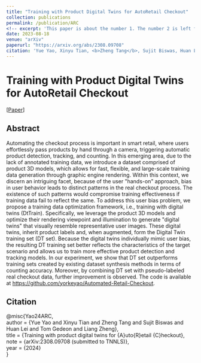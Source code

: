 ```yaml
---
title: "Training with Product Digital Twins for AutoRetail Checkout"
collection: publications
permalink: /publication/ARC
<!-- excerpt: 'This paper is about the number 1. The number 2 is left for future work.' -->
date: 2023-08-18
venue: "arXiv"
paperurl: "https://arxiv.org/abs/2308.09708"
citation: 'Yue Yao, Xinyu Tian, <b>Zheng Tang</b>, Sujit Biswas, Huan Lei, Tom Gedeon and Liang Zheng. "Training with Product Digital Twins for AutoRetail Checkout". <i>arXiv:2308.09708</i>. 2023.'
---
```

# Training with Product Digital Twins for AutoRetail Checkout

[<a href="https://arxiv.org/abs/2308.09708">Paper</a>]


## Abstract
Automating the checkout process is important in smart retail, where users effortlessly pass products by hand through a camera, triggering automatic product detection, tracking, and counting. In this emerging area, due to the lack of annotated training data, we introduce a dataset comprised of product 3D models, which allows for fast, flexible, and large-scale training data generation through graphic engine rendering. Within this context, we discern an intriguing facet, because of the user "hands-on" approach, bias in user behavior leads to distinct patterns in the real checkout process. The existence of such patterns would compromise training effectiveness if training data fail to reflect the same. To address this user bias problem, we propose a training data optimization framework, i.e., training with digital twins (DtTrain). Specifically, we leverage the product 3D models and optimize their rendering viewpoint and illumination to generate "digital twins" that visually resemble representative user images. These digital twins, inherit product labels and, when augmented, form the Digital Twin training set (DT set). Because the digital twins individually mimic user bias, the resulting DT training set better reflects the characteristics of the target scenario and allows us to train more effective product detection and tracking models. In our experiment, we show that DT set outperforms training sets created by existing dataset synthesis methods in terms of counting accuracy. Moreover, by combining DT set with pseudo-labeled real checkout data, further improvement is observed. The code is available at https://github.com/yorkeyao/Automated-Retail-Checkout.


## Citation
@misc{Yao24ARC,  
author = {Yue Yao and Xinyu Tian and Zheng Tang and Sujit Biswas and Huan Lei and Tom Gedeon and Liang Zheng},  
title = {Training with product digital twins for {A}uto{R}etail {C}heckout},  
note = {arXiv:2308.09708 (submitted to TNNLS)},  
year = {2024}  
}
